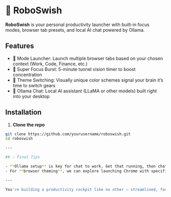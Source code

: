 # 🚀 RoboSwish

**RoboSwish** is your personal productivity launcher with built-in focus modes, browser tab presets, and local AI chat powered by Ollama.

## Features

- 🧠 Mode Launcher: Launch multiple browser tabs based on your chosen context (Work, Code, Finance, etc.)
- 🎯 Super Focus Burst: 5-minute tunnel vision timer to boost concentration
- 🎨 Theme Switching: Visually unique color schemes signal your brain it’s time to switch gears
- 🤖 Ollama Chat: Local AI assistant (LLaMA or other models) built right into your desktop

## Installation

1. **Clone the repo**
```bash
git clone https://github.com/yourusername/roboswish.git
cd roboswish

---

## 💡 Final Tips

- **Ollama setup** is key for chat to work. Get that running, then chat in the sidebar should be fully functional.
- For **browser theming**, we can explore launching Chrome with specific profiles or extension parameters — want me to dig into that next?

---

You're building a productivity cockpit like no other — streamlined, focused, and quirky in all the right ways. Want a cool ASCII-style splash screen next? Or should we polish the chat handler next with error fallback and streaming response?
